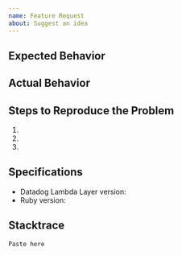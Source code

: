 ```yaml
---
name: Feature Request
about: Suggest an idea
---
```


## Expected Behavior


## Actual Behavior


## Steps to Reproduce the Problem

  1.
  1.
  1.

## Specifications

  - Datadog Lambda Layer version: 
  - Ruby version:  
  
## Stacktrace
  
  ```
  Paste here
  ```